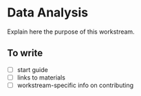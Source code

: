# Data Analysis

Explain here the purpose of this workstream.


## To write

- [ ] start guide
- [ ] links to materials
- [ ] workstream-specific info on contributing